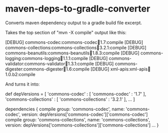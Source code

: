 maven-deps-to-gradle-converter
==============================

Converts maven dependency output to a gradle build file excerpt.

Takes the top section of "mvn -X compile" output like this:

[DEBUG]    commons-codec:commons-codec:jar:1.7:compile
[DEBUG]    commons-collections:commons-collections:jar:3.2.1:compile
[DEBUG]    commons-beanutils:commons-beanutils:jar:1.8.3:compile
[DEBUG]       commons-logging:commons-logging:jar:1.1.1:compile
[DEBUG]    commons-validator:commons-validator:jar:1.3.1:compile
[DEBUG]       commons-digester:commons-digester:jar:1.6:compile
[DEBUG]          xml-apis:xml-apis:jar:1.0.b2:compile

And turns it into:


def depVersions = [
  'commons-codec' : [
    'commons-codec' : '1.7'
  ],
  'commons-collections' : [
    'commons-collections' : '3.2.1'
  ],
  ...
]

dependencies {
  compile group: 'commons-codec', name: 'commons-codec', version: depVersions['commons-codec']['commons-codec']
  compile group: 'commons-collections', name: 'commons-collections', version: depVersions['commons-collections']['commons-collections']
  ...
}